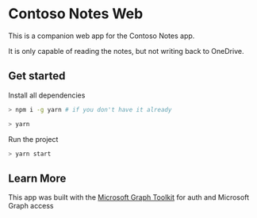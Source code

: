 # Contoso Notes Web

This is a companion web app for the Contoso Notes app. 

It is only capable of reading the notes, but not writing back to OneDrive.

## Get started

Install all dependencies

```bash
> npm i -g yarn # if you don't have it already

> yarn
```

Run the project

```bash
> yarn start
```

## Learn More

This app was built with the [Microsoft Graph Toolkit](https://aka.ms/mgt) for auth and Microsoft Graph access
